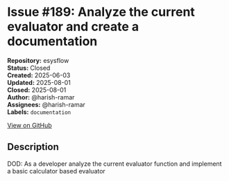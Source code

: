 # Issue #189: Analyze the current evaluator and create a documentation

**Repository:** esysflow  
**Status:** Closed  
**Created:** 2025-06-03  
**Updated:** 2025-08-01  
**Closed:** 2025-08-01  
**Author:** @harish-ramar  
**Assignees:** @harish-ramar  
**Labels:** `documentation`  

[View on GitHub](https://github.com/Simtestlab/esysflow/issues/189)

## Description

DOD: As a developer analyze the current evaluator function and implement a basic calculator based evaluator